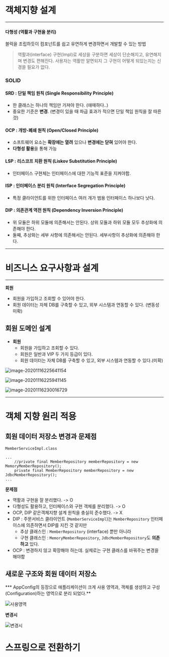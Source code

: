 # 객체지향 설계

---

#### 다형성 (역활과 구현을 분리)

블럭을 조립하듯이 컴포넌트를 쉽고 유연하게 변경하면서 개발할 수 있는 방법

> 역활과(interface) 구현(Impl)로 세상을 구분하면 세상이 단순해지고, 유연해지며 변경도 편해진다.
> 사용자는 역활만 알면되지 그 구현이 어떻게 되있는지는 신경쓸 필요가 없다.



### SOLID

#### SRD : 단일 책임 원칙 (Single Responsibility Principle)

* 한 클래스는 하나의 책임만 가져야 한다. (애매하다..)
* 중요한 기준은 **변경**. (변경이 있을 때 파급 효과가 적으면 단일 책임 원칙을 잘 따른것)

#### OCP : 개방-폐쇄 원칙 (Open/Closed Principle)

* 소프트웨어 요소는 **확장에는 열려** 있으나 **변경에는 닫혀** 있어야 한다.
* **다형성 활용**을 통해 가능

#### LSP : 리스코프 치환 원칙 (Liskov Substitution Principle)

* 인터페이스 구현체는 인터페이스에 대한 기능적 표준을 지켜야함.

#### ISP : 인터페이스 분리 원칙 (Interface Segregation Principle)

* 특정 클라이언트를 위한 인터페이스 여러 개가 범용 인터페이스 하나보다 낫다.

#### DIP : 의존관계 역전 원칙 (Dependency Inversion Principle)

* 위 모듈은 하위 모듈에 의존해서는 안된다. 상위 모듈과 하위 모듈 모두 추상화에 의존해야 한다.
* 둘째, 추상화는 세부 사항에 의존해서는 안된다. 세부사항이 추상화에 의존해야 한다.

---





# 비즈니스 요구사항과 설계

---

**회원**

* 회원을 가입하고 조회할 수 있어야 한다.
* 회원 데이터는 자체 DB를 구축할 수 있고, 외부 시스템과 연동할 수 있다. (변동성 미확)



## 회원 도메인 설계

* **회원**
  * 회원을 가입하고 조회할 수 있다.
  * 회원은 일반과 VIP 두 가지 등급이 있다.
  * 회원 데이터는 자체 DB를 구축할 수 있고, 외부 시스템과 연동할 수 있다.(미확)

![image-20201116225641154](C:\Users\jimfo\AppData\Roaming\Typora\typora-user-images\image-20201116225641154.png)



![image-20201116225941145](C:\Users\jimfo\AppData\Roaming\Typora\typora-user-images\image-20201116225941145.png)



![image-20201116230016729](C:\Users\jimfo\AppData\Roaming\Typora\typora-user-images\image-20201116230016729.png)

---





# 객체 지향 원리 적용

## 회원 데이터 저장소 변경과 문제점

```
MemberServiceImpl.class

...
    //private final MemberRepository memberRepository = new MemoryMemberRepository();
    private final MemberRepository memberRepository = new JdbcMemberRepository();
...
```



**문제점**

* 역활과 구현을 잘 분리했다. -> O
* 다형성도 활용하고, 인터페이스와 구현 객체를 분리했다. -> O
* OCP, DIP 같은객체지향 설계 원칙을 충실히 준수했다. -> X
* DIP : 주문서비스 클라이언트 (`MemberServiceImpl`)는 `MemberRepository` 인터페이스에 의존하면서 DIP를 지킨 것 같지만
  * 추상 클래스인 : `MemberRepository` (interface) 뿐만 아니라
  * 구현 클래스인 : `MemoryMemberRepository`, `JdbcMemberRepository`도 **의존하고** 있다.
* OCP : 변경하지 않고 확장해야 하는데. 실제로는 구현 클래스를 바꿔주는 변경을 해야함 



## 새로운 구조와 회원 데이터 저장소

*** AppConfig의 등장으로 애플리케이션이 크게 사용 영역과, 객체를 생성하고 구성(Configuration)하는 영역으로 분리 되었다.**

![사용영역](C:\Users\jimfo\OneDrive\사진\수업자료\사용영역.png)

**변경시**

![변경시](C:\Users\jimfo\OneDrive\사진\수업자료\변경시.png)







# 스프링으로 전환하기

